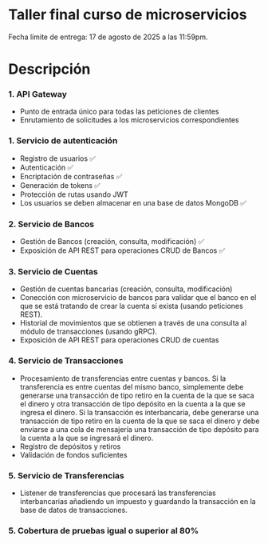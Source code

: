 # Taller final curso de microservicios

Fecha límite de entrega: 17 de agosto de 2025 a las 11:59pm.

# Descripción

### 1. API Gateway
- Punto de entrada único para todas las peticiones de clientes
- Enrutamiento de solicitudes a los microservicios correspondientes

### 1. Servicio de autenticación
- Registro de usuarios ✅
- Autenticación ✅
- Encriptación de contraseñas ✅
- Generación de tokens ✅
- Protección de rutas usando JWT 
- Los usuarios se deben almacenar en una base de datos MongoDB ✅
  
### 2. Servicio de Bancos
- Gestión de Bancos (creación, consulta, modificación) ✅
- Exposición de API REST para operaciones CRUD de Bancos ✅

### 3. Servicio de Cuentas
- Gestión de cuentas bancarias (creación, consulta, modificación)
- Conección con microservicio de bancos para validar que el banco en el que se está tratando de crear la cuenta sí exista (usando peticiones REST).
- Historial de movimientos que se obtienen a través de una consulta al módulo de transacciones (usando gRPC).
- Exposición de API REST para operaciones CRUD de cuentas

### 4. Servicio de Transacciones
- Procesamiento de transferencias entre cuentas y bancos. Si la transferencia es entre cuentas del mismo banco, simplemente debe generarse una transacción de tipo retiro en la cuenta de la que se saca el dinero y otra transacción de tipo depósito en la cuenta a la que se ingresa el dinero. Si la transacción es interbancaria, debe generarse una transacción de tipo retiro en la cuenta de la que se saca el dinero y debe enviarse a una cola de mensajería una transacción de tipo depósito para la cuenta a la que se ingresará el dinero.
- Registro de depósitos y retiros
- Validación de fondos suficientes

### 5. Servicio de Transferencias
- Listener de transferencias que procesará las transferencias interbancarias añadiendo un impuesto y guardando la transacción en la base de datos de transacciones.

### 5. Cobertura de pruebas igual o superior al 80%
